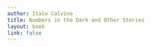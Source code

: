 ```yaml
---
author: Italo Calvino
title: Numbers in the Dark and Other Stories
layout: book
link: false
---
```

